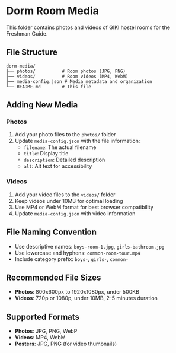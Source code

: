 # Dorm Room Media

This folder contains photos and videos of GIKI hostel rooms for the Freshman Guide.

## File Structure

```
dorm-media/
├── photos/          # Room photos (JPG, PNG)
├── videos/          # Room videos (MP4, WebM)
├── media-config.json # Media metadata and organization
└── README.md        # This file
```

## Adding New Media

### Photos
1. Add your photo files to the `photos/` folder
2. Update `media-config.json` with the file information:
   - `filename`: The actual filename
   - `title`: Display title
   - `description`: Detailed description
   - `alt`: Alt text for accessibility

### Videos
1. Add your video files to the `videos/` folder
2. Keep videos under 10MB for optimal loading
3. Use MP4 or WebM format for best browser compatibility
4. Update `media-config.json` with video information

## File Naming Convention
- Use descriptive names: `boys-room-1.jpg`, `girls-bathroom.jpg`
- Use lowercase and hyphens: `common-room-tour.mp4`
- Include category prefix: `boys-`, `girls-`, `common-`

## Recommended File Sizes
- **Photos**: 800x600px to 1920x1080px, under 500KB
- **Videos**: 720p or 1080p, under 10MB, 2-5 minutes duration

## Supported Formats
- **Photos**: JPG, PNG, WebP
- **Videos**: MP4, WebM
- **Posters**: JPG, PNG (for video thumbnails)
